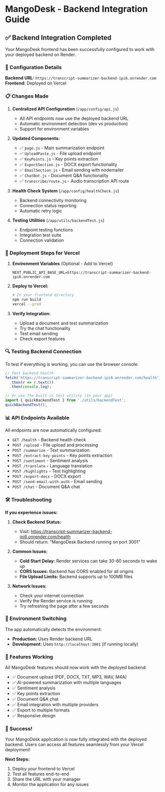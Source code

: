 # MangoDesk - Backend Integration Guide

## ✅ Backend Integration Completed

Your MangoDesk frontend has been successfully configured to work with your deployed backend on Render.

### 🔧 Configuration Details

**Backend URL:** `https://transcript-summarizer-backend-ipi6.onrender.com`
**Frontend:** Deployed on Vercel

### 📋 Changes Made

1. **Centralized API Configuration** (`/app/config/api.js`)
   - All API endpoints now use the deployed backend URL
   - Automatic environment detection (dev vs production)
   - Support for environment variables

2. **Updated Components:**
   - ✅ `page.js` - Main summarization endpoint
   - ✅ `UploadPaste.js` - File upload endpoint
   - ✅ `KeyPoints.js` - Key points extraction
   - ✅ `ExportSection.js` - DOCX export functionality
   - ✅ `EmailSection.js` - Email sending with nodemailer
   - ✅ `ChatBot.js` - Document Q&A functionality
   - ✅ `transcribe/route.js` - Audio transcription API route

3. **Health Check System** (`/app/config/healthCheck.js`)
   - Backend connectivity monitoring
   - Connection status reporting
   - Automatic retry logic

4. **Testing Utilities** (`/app/utils/backendTest.js`)
   - Endpoint testing functions
   - Integration test suite
   - Connection validation

### 🚀 Deployment Steps for Vercel

1. **Environment Variables** (Optional - Add to Vercel)
   ```
   NEXT_PUBLIC_API_BASE_URL=https://transcript-summarizer-backend-ipi6.onrender.com
   ```

2. **Deploy to Vercel:**
   ```bash
   # In your frontend directory
   npm run build
   vercel --prod
   ```

3. **Verify Integration:**
   - Upload a document and test summarization
   - Try the chat functionality
   - Test email sending
   - Check export features

### 🔍 Testing Backend Connection

To test if everything is working, you can use the browser console:

```javascript
// Test backend health
fetch('https://transcript-summarizer-backend-ipi6.onrender.com/health')
  .then(r => r.text())
  .then(console.log);

// Or use the built-in test utility (in your app)
import { quickBackendTest } from './utils/backendTest';
quickBackendTest();
```

### 📊 API Endpoints Available

All endpoints are now automatically configured:

- `GET /health` - Backend health check
- `POST /upload` - File upload and processing
- `POST /summarize` - Text summarization
- `POST /extract-key-points` - Key points extraction
- `POST /sentiment` - Sentiment analysis
- `POST /translate` - Language translation
- `POST /highlights` - Text highlighting
- `POST /export-docx` - DOCX export
- `POST /send-email-with-auth` - Email sending
- `POST /chat` - Document Q&A chat

### 🛠️ Troubleshooting

**If you experience issues:**

1. **Check Backend Status:**
   - Visit: https://transcript-summarizer-backend-ipi6.onrender.com/health
   - Should return: "MangoDesk Backend running on port 3001"

2. **Common Issues:**
   - **Cold Start Delay:** Render services can take 30-60 seconds to wake up
   - **CORS Issues:** Backend has CORS enabled for all origins
   - **File Upload Limits:** Backend supports up to 100MB files

3. **Network Issues:**
   - Check your internet connection
   - Verify the Render service is running
   - Try refreshing the page after a few seconds

### 🔄 Environment Switching

The app automatically detects the environment:
- **Production:** Uses Render backend URL
- **Development:** Uses `http://localhost:3001` (if running locally)

### 📱 Features Working

All MangoDesk features should now work with the deployed backend:
- ✅ Document upload (PDF, DOCX, TXT, MP3, WAV, M4A)
- ✅ AI-powered summarization with multiple languages
- ✅ Sentiment analysis
- ✅ Key points extraction
- ✅ Document Q&A chat
- ✅ Email integration with multiple providers
- ✅ Export to multiple formats
- ✅ Responsive design

### 🎉 Success!

Your MangoDesk application is now fully integrated with the deployed backend. Users can access all features seamlessly from your Vercel deployment!

**Next Steps:**
1. Deploy your frontend to Vercel
2. Test all features end-to-end
3. Share the URL with your manager
4. Monitor the application for any issues
